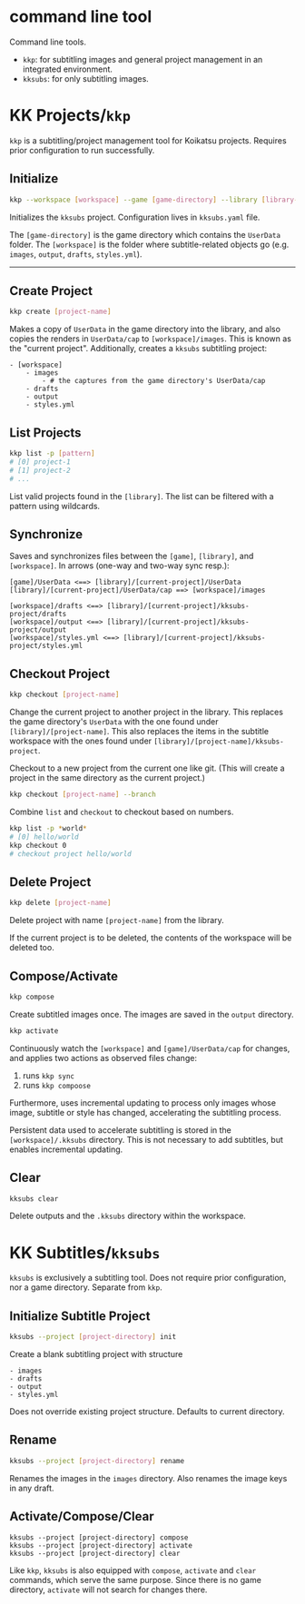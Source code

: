 # command line tool

Command line tools.

* `kkp`: for subtitling images and general project management in an integrated environment.
* `kksubs`: for only subtitling images.

# KK Projects/`kkp`

`kkp` is a subtitling/project management tool for Koikatsu projects. Requires prior configuration to run successfully.

## Initialize
```bash
kkp --workspace [workspace] --game [game-directory] --library [library-directory]
```
Initializes the `kksubs` project. Configuration lives in `kksubs.yaml` file.

The `[game-directory]` is the game directory which contains the `UserData` folder. The `[workspace]` is the folder where subtitle-related objects go (e.g. `images`, `output`, `drafts`, `styles.yml`).

---
## Create Project
```bash
kkp create [project-name]
```
Makes a copy of `UserData` in the game directory into the library, and also copies the renders in `UserData/cap` to `[workspace]/images`. This is known as the "current project". Additionally, creates a `kksubs` subtitling project:
```
- [workspace]
    - images
        - # the captures from the game directory's UserData/cap
    - drafts
    - output
    - styles.yml
```

## List Projects
```bash
kkp list -p [pattern]
# [0] project-1
# [1] project-2
# ...
```
List valid projects found in the `[library]`. The list can be filtered with a pattern using wildcards.

## Synchronize
Saves and synchronizes files between the `[game]`, `[library]`, and `[workspace]`. In arrows (one-way and two-way sync resp.):

```
[game]/UserData <==> [library]/[current-project]/UserData
[library]/[current-project]/UserData/cap ==> [workspace]/images

[workspace]/drafts <==> [library]/[current-project]/kksubs-project/drafts
[workspace]/output <==> [library]/[current-project]/kksubs-project/output
[workspace]/styles.yml <==> [library]/[current-project]/kksubs-project/styles.yml
```

## Checkout Project
```bash
kkp checkout [project-name]
```
Change the current project to another project in the library. This replaces the game directory's `UserData` with the one found under `[library]/[project-name]`. This also replaces the items in the subtitle workspace with the ones found under `[library]/[project-name]/kksubs-project`.

Checkout to a new project from the current one like git. (This will create a project in the same directory as the current project.)
```bash
kkp checkout [project-name] --branch
```
Combine `list` and `checkout` to checkout based on numbers.
```bash
kkp list -p *world*
# [0] hello/world
kkp checkout 0
# checkout project hello/world
```

## Delete Project
```bash
kkp delete [project-name]
```
Delete project with name `[project-name]` from the library.

If the current project is to be deleted, the contents of the workspace will be deleted too.

## Compose/Activate
```bash
kkp compose
```
Create subtitled images once. The images are saved in the `output` directory.
```bash
kkp activate
```
Continuously watch the `[workspace]` and `[game]/UserData/cap` for changes, and applies two actions as observed files change:

1. runs `kkp sync`
2. runs `kkp compoose`

Furthermore, uses incremental updating to process only images whose image, subtitle or style has changed, accelerating the subtitling process. 

Persistent data used to accelerate subtitling is stored in the `[workspace]/.kksubs` directory. This is not necessary to add subtitles, but enables incremental updating.

## Clear 
```bash
kksubs clear
```
Delete outputs and the `.kksubs` directory within the workspace.

# KK Subtitles/`kksubs`
`kksubs` is exclusively a subtitling tool. Does not require prior configuration, nor a game directory. Separate from `kkp`.

## Initialize Subtitle Project
```bash
kksubs --project [project-directory] init
```
Create a blank subtitling project with structure
```
- images
- drafts
- output
- styles.yml
```
Does not override existing project structure. Defaults to current directory.

## Rename
```bash
kksubs --project [project-directory] rename
```
Renames the images in the `images` directory. Also renames the image keys in any draft.

## Activate/Compose/Clear
```
kksubs --project [project-directory] compose
kksubs --project [project-directory] activate
kksubs --project [project-directory] clear
```
Like `kkp`, `kksubs` is also equipped with `compose`, `activate` and `clear` commands, which serve the same purpose. Since there is no game directory, `activate` will not search for changes there.
